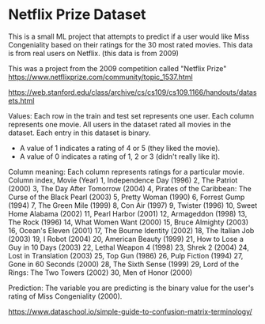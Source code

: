 # Netflix Prize Dataset

This is a small ML project that attempts to predict if a user would like Miss Congeniality based on their ratings for 
the 30 most rated movies. This data is from real users on Netflix. (this data is from 2009)

This was a project from the 2009 competition called "Netflix Prize"
https://www.netflixprize.com/community/topic_1537.html

https://web.stanford.edu/class/archive/cs/cs109/cs109.1166/handouts/datasets.html

Values:
Each row in the train and test set represents one user. Each column represents one movie. All users in the dataset 
rated all movies in the dataset. Each entry in this dataset is binary. 
* A value of 1 indicates a rating of 4 or 5  (they liked the movie). 
* A value of 0 indicates a rating of 1, 2 or 3 (didn't really like it).

Column meaning:
Each column represents ratings for a particular movie.
Column index, Movie (Year)
1, Independence Day (1996)
2, The Patriot (2000)
3, The Day After Tomorrow (2004)
4, Pirates of the Caribbean: The Curse of the Black Pearl (2003)
5, Pretty Woman (1990)
6, Forrest Gump (1994)
7, The Green Mile (1999)
8, Con Air (1997)
9, Twister (1996)
10, Sweet Home Alabama (2002)
11, Pearl Harbor (2001)
12, Armageddon (1998)
13, The Rock (1996)
14, What Women Want (2000)
15, Bruce Almighty (2003)
16, Ocean's Eleven (2001)
17, The Bourne Identity (2002)
18, The Italian Job (2003)
19, I Robot (2004)
20, American Beauty (1999)
21, How to Lose a Guy in 10 Days (2003)
22, Lethal Weapon 4 (1998)
23, Shrek 2 (2004)
24, Lost in Translation (2003)
25, Top Gun (1986)
26, Pulp Fiction (1994)
27, Gone in 60 Seconds (2000)
28, The Sixth Sense (1999)
29, Lord of the Rings: The Two Towers (2002)
30, Men of Honor (2000)

Prediction:
The variable you are predicting is the binary value for the user's rating of Miss Congeniality (2000).

https://www.dataschool.io/simple-guide-to-confusion-matrix-terminology/